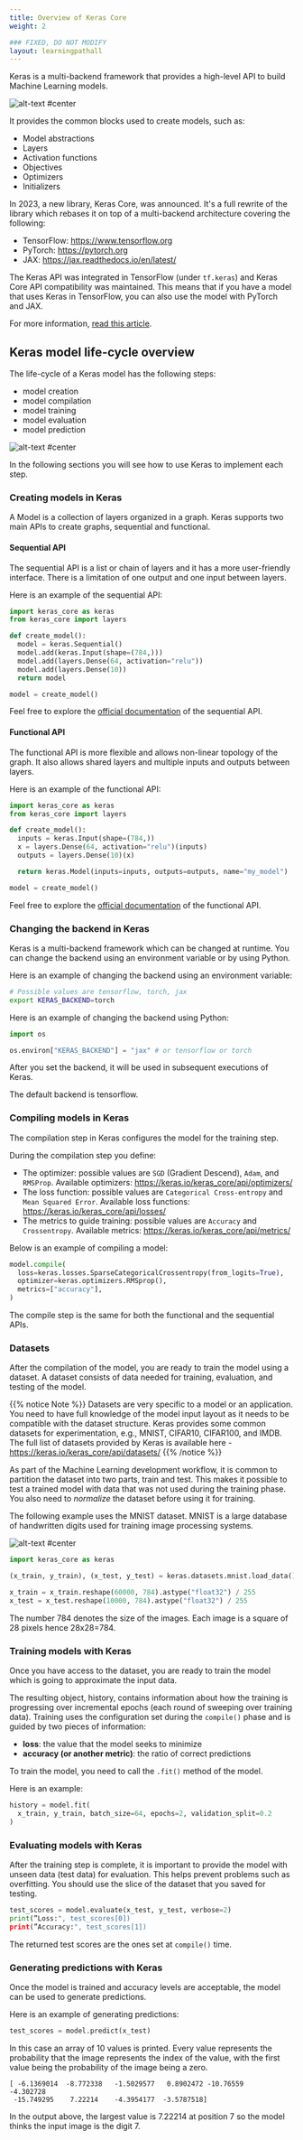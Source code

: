 ```yaml
---
title: Overview of Keras Core
weight: 2

### FIXED, DO NOT MODIFY
layout: learningpathall
---
```


Keras is a multi-backend framework that provides a high-level API to build
Machine Learning models.

![alt-text #center](images/keras-logo.png "Keras Logo")

It provides the common blocks used to create models, such as:
* Model abstractions
* Layers
* Activation functions
* Objectives
* Optimizers
* Initializers

In 2023, a new library, Keras Core, was announced. It's a full rewrite of the library which rebases it on top of a
multi-backend architecture covering the following:

* TensorFlow: https://www.tensorflow.org
* PyTorch: https://pytorch.org
* JAX: https://jax.readthedocs.io/en/latest/

The Keras API was integrated in TensorFlow (under `tf.keras`) and Keras Core
API compatibility was maintained. This means that if you have a model that uses
Keras in TensorFlow, you can also use the model with PyTorch and JAX.

For more information, [read this article](https://keras.io/keras_core/announcement/).

## Keras model life-cycle overview

The life-cycle of a Keras model has the following steps:
* model creation
* model compilation
* model training
* model evaluation
* model prediction

![alt-text #center](images/keras-life-cycle.png "Keras model life-cycle overview")

In the following sections you will see how to use Keras to implement each step.

### Creating models in Keras

A Model is a collection of layers organized in a graph. Keras supports two
main APIs to create graphs, sequential and functional.

#### Sequential API

The sequential API is a list or chain of layers and it has a more user-friendly
interface. There is a limitation of one output and one input between layers.

Here is an example of the sequential API:

```python
import keras_core as keras
from keras_core import layers

def create_model():
  model = keras.Sequential()
  model.add(keras.Input(shape=(784,)))
  model.add(layers.Dense(64, activation="relu"))
  model.add(layers.Dense(10))
  return model

model = create_model()
```

Feel free to explore the [official documentation](https://keras.io/guides/sequential_model/) of the sequential API.

#### Functional API

The functional API is more flexible and allows non-linear
topology of the graph. It also allows shared layers and
multiple inputs and outputs between layers.

Here is an example of the functional API:

```python
import keras_core as keras
from keras_core import layers

def create_model():
  inputs = keras.Input(shape=(784,))
  x = layers.Dense(64, activation="relu")(inputs)
  outputs = layers.Dense(10)(x)

  return keras.Model(inputs=inputs, outputs=outputs, name="my_model")

model = create_model()
```

Feel free to explore the [official documentation](https://keras.io/guides/functional_api/) of the functional API.

### Changing the backend in Keras

Keras is a multi-backend framework which can be changed at runtime. You
can change the backend using an environment variable or by using Python.

Here is an example of changing the backend using an environment variable:

```bash
# Possible values are tensorflow, torch, jax
export KERAS_BACKEND=torch
```

Here is an example of changing the backend using Python:

```python
import os

os.environ["KERAS_BACKEND"] = "jax" # or tensorflow or torch
```

After you set the backend, it will be used in subsequent executions of Keras. 

The default backend is tensorflow.


### Compiling models in Keras

The compilation step in Keras configures the model for the training step.

During the compilation step you define:
* The optimizer: possible values are `SGD` (Gradient Descend), `Adam`, and `RMSProp`. Available optimizers: https://keras.io/keras_core/api/optimizers/
* The loss function: possible values are `Categorical Cross-entropy` and `Mean Squared Error`. Available loss functions: https://keras.io/keras_core/api/losses/
* The metrics to guide training: possible values are `Accuracy` and `Crossentropy`. Available metrics: https://keras.io/keras_core/api/metrics/

Below is an example of compiling a model:

```python
model.compile(
  loss=keras.losses.SparseCategoricalCrossentropy(from_logits=True),
  optimizer=keras.optimizers.RMSprop(),
  metrics=["accuracy"],
)
```

The compile step is the same for both the functional and the sequential APIs.

### Datasets

After the compilation of the model, you are ready to train the model using a dataset. 
A dataset consists of data needed for training, evaluation, and testing of the model.

{{% notice Note %}}
Datasets are very specific to a model or an application. You need to have full
knowledge of the model input layout as it needs to be compatible with the
dataset structure. Keras provides some common datasets for experimentation, e.g., MNIST, CIFAR10, CIFAR100, and IMDB. The full list of datasets provided by Keras is available here - https://keras.io/keras_core/api/datasets/ 
{{% /notice %}}

As part of the Machine Learning development workflow, it is common to partition the dataset
into two parts, train and test. This makes it possible to test a trained model with data that was not used
during the training phase.
You also need to *normalize* the dataset before using it for training.

The following example uses the MNIST dataset. MNIST is a large
database of handwritten digits used for training image
processing systems.

![alt-text #center](images/mnist.png "Sample images from MNIST test dataset")

```python
import keras_core as keras

(x_train, y_train), (x_test, y_test) = keras.datasets.mnist.load_data()

x_train = x_train.reshape(60000, 784).astype("float32") / 255
x_test = x_test.reshape(10000, 784).astype("float32") / 255
```

The number 784 denotes the size of the images. Each image is a square of 28 pixels
hence 28x28=784.

### Training models with Keras

Once you have access to the dataset, you are ready to train the model which
is going to approximate the input data.

The resulting object, history, contains information about how the training is progressing over
incremental epochs (each round of sweeping over training data). 
Training uses the configuration set during the `compile()` phase and 
is guided by two pieces of information:
* **loss**: the value that the model seeks to minimize
* **accuracy (or another metric)**: the ratio of correct predictions

To train the model, you need to call the `.fit()` method of the model. 

Here is an example:

```python
history = model.fit(
  x_train, y_train, batch_size=64, epochs=2, validation_split=0.2
)
```

### Evaluating models with Keras

After the training step is complete, it is important to provide the model with unseen data (test data)
for evaluation. This helps prevent problems such as overfitting.
You should use the slice of the dataset that you saved for testing.

```python
test_scores = model.evaluate(x_test, y_test, verbose=2)
print(”Loss:", test_scores[0])
print(”Accuracy:", test_scores[1])
```

The returned test scores are the ones set at `compile()` time.

### Generating predictions with Keras

Once the model is trained and accuracy levels are acceptable, the model can be
used to generate predictions.

Here is an example of generating predictions:

```python
test_scores = model.predict(x_test)
```

In this case an array of 10 values is printed. Every value represents the probability that the image represents the index of the value, with the first value being the probability of the image being a zero.


```output
[ -6.1369014  -8.772338   -1.5029577   0.8902472 -10.76559    -4.302728
 -15.749295    7.22214    -4.3954177  -3.5787518]
```

In the output above, the largest value is 7.22214 at position 7 so the model
thinks the input image is the digit 7.

